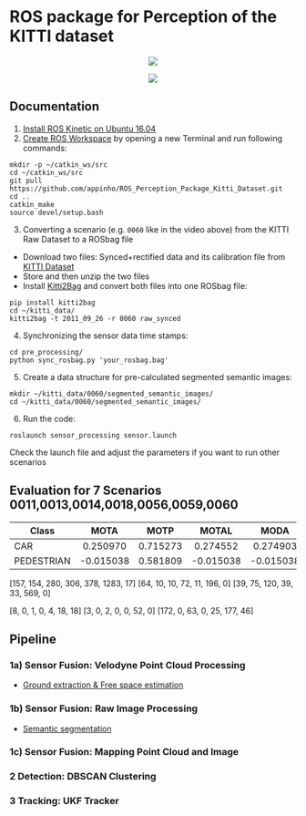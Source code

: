# ROS package for Perception of the KITTI dataset

<p align="center">
  <img src="./videos/semantic.gif">
</p>

<p align="center">
  <img src="./videos/rviz.gif">
</p>

## Documentation

1) [Install ROS Kinetic on Ubuntu 16.04](http://wiki.ros.org/kinetic/Installation/Ubuntu)
2) [Create ROS Workspace](http://wiki.ros.org/catkin/Tutorials/create_a_workspace) by opening a new Terminal and run following commands:  
```
mkdir -p ~/catkin_ws/src  
cd ~/catkin_ws/src  
git pull https://github.com/appinho/ROS_Perception_Package_Kitti_Dataset.git  
cd ..  
catkin_make  
source devel/setup.bash  
```
3) Converting a scenario (e.g. `0060` like in the video above) from the KITTI Raw Dataset to a ROSbag file

* Download two files: Synced+rectified data and its calibration file from [KITTI Dataset](http://www.cvlibs.net/datasets/kitti/raw_data.php)
* Store and then unzip the two files
* Install [Kitti2Bag](https://github.com/tomas789/kitti2bag) and convert both files into one ROSbag file:

```
pip install kitti2bag
cd ~/kitti_data/
kitti2bag -t 2011_09_26 -r 0060 raw_synced
```

4) Synchronizing the sensor data time stamps:

```
cd pre_processing/
python sync_rosbag.py 'your_rosbag.bag'
```

5) Create a data structure for pre-calculated segmented semantic images:  


```
mkdir ~/kitti_data/0060/segmented_semantic_images/
cd ~/kitti_data/0060/segmented_semantic_images/
```

6) Run the code:

```
roslaunch sensor_processing sensor.launch
```

Check the launch file and adjust the parameters if you want to run other scenarios  




## Evaluation for 7 Scenarios 0011,0013,0014,0018,0056,0059,0060

| Class        | MOTA    | MOTP    |  MOTAL  |    MODA |    MODP |
| ------------ |:-------:|:-------:|:-------:|:-------:|:-------:|
| CAR          | 0.250970| 0.715273| 0.274552| 0.274903| 0.785403|
| PEDESTRIAN   |-0.015038| 0.581809|-0.015038|-0.015038| 0.988038|


[157, 154, 280, 306, 378, 1283, 17]
[64, 10, 10, 72, 11, 196, 0]
[39, 75, 120, 39, 33, 569, 0]

[8, 0, 1, 0, 4, 18, 18]
[3, 0, 2, 0, 0, 52, 0]
[172, 0, 63, 0, 25, 177, 46]

## Pipeline

### 1a) Sensor Fusion: Velodyne Point Cloud Processing

* [Ground extraction & Free space estimation](http://wiki.ros.org/but_velodyne_proc)

### 1b) Sensor Fusion: Raw Image Processing

* [Semantic segmentation](https://github.com/martinkersner/train-DeepLab)

### 1c) Sensor Fusion: Mapping Point Cloud and Image

### 2 Detection: DBSCAN Clustering

### 3 Tracking: UKF Tracker

